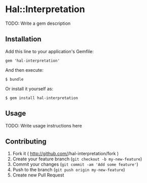 # Hal::Interpretation

TODO: Write a gem description

## Installation

Add this line to your application's Gemfile:

    gem 'hal-interpretation'

And then execute:

    $ bundle

Or install it yourself as:

    $ gem install hal-interpretation

## Usage

TODO: Write usage instructions here

## Contributing

1. Fork it ( http://github.com/<my-github-username>/hal-interpretation/fork )
2. Create your feature branch (`git checkout -b my-new-feature`)
3. Commit your changes (`git commit -am 'Add some feature'`)
4. Push to the branch (`git push origin my-new-feature`)
5. Create new Pull Request
